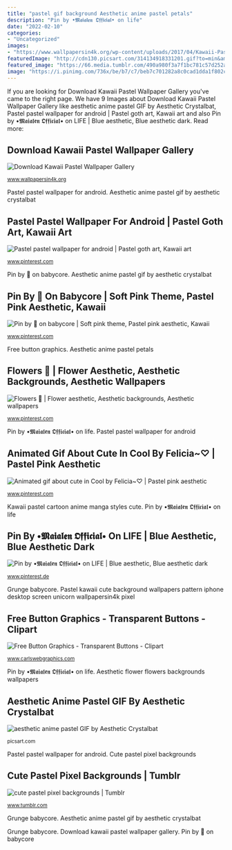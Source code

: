 ```yaml
---
title: "pastel gif background Aesthetic anime pastel petals"
description: "Pin by •𝕸𝖆𝖎𝖆𝖑𝖊𝖓 𝕺𝖋𝖋𝖎𝖈𝖎𝖆𝖑• on life"
date: "2022-02-10"
categories:
- "Uncategorized"
images:
- "https://www.wallpapersin4k.org/wp-content/uploads/2017/04/Kawaii-Pastel-Wallpaper-23.jpg"
featuredImage: "http://cdn130.picsart.com/314134918331201.gif?to=min&amp;r=1024"
featured_image: "https://66.media.tumblr.com/490a980f3a7f1bc781c57d252ac8f64b/tumblr_oizsgyAMRc1ucpx1qo2_500.png"
image: "https://i.pinimg.com/736x/be/b7/c7/beb7c701282a8c0cad1dda1f802c3da4.jpg"
---
```


If you are looking for Download Kawaii Pastel Wallpaper Gallery you've came to the right page. We have 9 Images about Download Kawaii Pastel Wallpaper Gallery like aesthetic anime pastel GIF by Aesthetic Crystalbat, Pastel pastel wallpaper for android | Pastel goth art, Kawaii art and also Pin by •𝕸𝖆𝖎𝖆𝖑𝖊𝖓 𝕺𝖋𝖋𝖎𝖈𝖎𝖆𝖑• on LIFE | Blue aesthetic, Blue aesthetic dark. Read more:

## Download Kawaii Pastel Wallpaper Gallery

![Download Kawaii Pastel Wallpaper Gallery](https://www.wallpapersin4k.org/wp-content/uploads/2017/04/Kawaii-Pastel-Wallpaper-23.jpg "Aesthetic flower flowers backgrounds wallpapers")

<small>www.wallpapersin4k.org</small>

Pastel pastel wallpaper for android. Aesthetic anime pastel gif by aesthetic crystalbat

## Pastel Pastel Wallpaper For Android | Pastel Goth Art, Kawaii Art

![Pastel pastel wallpaper for android | Pastel goth art, Kawaii art](https://i.pinimg.com/736x/a9/d4/a0/a9d4a027bf59cd1b6a3e8e98c11188cc.jpg "Animated gif about cute in cool by felicia~♡")

<small>www.pinterest.com</small>

Pin by 🌸 on babycore. Aesthetic anime pastel gif by aesthetic crystalbat

## Pin By 🌸 On Babycore | Soft Pink Theme, Pastel Pink Aesthetic, Kawaii

![Pin by 🌸 on babycore | Soft pink theme, Pastel pink aesthetic, Kawaii](https://i.pinimg.com/736x/a1/d6/9d/a1d69d894e2e615d353c6b2eba665470.jpg "Animated gif about cute in cool by felicia~♡")

<small>www.pinterest.com</small>

Free button graphics. Aesthetic anime pastel petals

## Flowers 🌸 | Flower Aesthetic, Aesthetic Backgrounds, Aesthetic Wallpapers

![Flowers 🌸 | Flower aesthetic, Aesthetic backgrounds, Aesthetic wallpapers](https://i.pinimg.com/736x/be/b7/c7/beb7c701282a8c0cad1dda1f802c3da4.jpg "Download kawaii pastel wallpaper gallery")

<small>www.pinterest.com</small>

Pin by •𝕸𝖆𝖎𝖆𝖑𝖊𝖓 𝕺𝖋𝖋𝖎𝖈𝖎𝖆𝖑• on life. Pastel pastel wallpaper for android

## Animated Gif About Cute In Cool By Felicia~♡ | Pastel Pink Aesthetic

![Animated gif about cute in Cool by Felicia~♡ | Pastel pink aesthetic](https://i.pinimg.com/736x/9a/37/81/9a3781e2149175f692556e3e100097db.jpg "Pin by 🌸 on babycore")

<small>www.pinterest.com</small>

Kawaii pastel cartoon anime manga styles cute. Pin by •𝕸𝖆𝖎𝖆𝖑𝖊𝖓 𝕺𝖋𝖋𝖎𝖈𝖎𝖆𝖑• on life

## Pin By •𝕸𝖆𝖎𝖆𝖑𝖊𝖓 𝕺𝖋𝖋𝖎𝖈𝖎𝖆𝖑• On LIFE | Blue Aesthetic, Blue Aesthetic Dark

![Pin by •𝕸𝖆𝖎𝖆𝖑𝖊𝖓 𝕺𝖋𝖋𝖎𝖈𝖎𝖆𝖑• on LIFE | Blue aesthetic, Blue aesthetic dark](https://i.pinimg.com/736x/41/8f/9d/418f9dd6982bcee0fb9ed3e95709f146.jpg "Pastel pastel wallpaper for android")

<small>www.pinterest.de</small>

Grunge babycore. Pastel kawaii cute background wallpapers pattern iphone desktop screen unicorn wallpapersin4k pixel

## Free Button Graphics - Transparent Buttons - Clipart

![Free Button Graphics - Transparent Buttons - Clipart](https://carlswebgraphics.com/buttons/fat-button-green.png "Animated gif about cute in cool by felicia~♡")

<small>www.carlswebgraphics.com</small>

Pin by •𝕸𝖆𝖎𝖆𝖑𝖊𝖓 𝕺𝖋𝖋𝖎𝖈𝖎𝖆𝖑• on life. Aesthetic flower flowers backgrounds wallpapers

## Aesthetic Anime Pastel GIF By Aesthetic Crystalbat

![aesthetic anime pastel GIF by Aesthetic Crystalbat](http://cdn130.picsart.com/314134918331201.gif?to=min&amp;r=1024 "Free button graphics")

<small>picsart.com</small>

Pastel pastel wallpaper for android. Cute pastel pixel backgrounds

## Cute Pastel Pixel Backgrounds | Tumblr

![cute pastel pixel backgrounds | Tumblr](https://66.media.tumblr.com/490a980f3a7f1bc781c57d252ac8f64b/tumblr_oizsgyAMRc1ucpx1qo2_500.png "Aesthetic anime pastel gif by aesthetic crystalbat")

<small>www.tumblr.com</small>

Grunge babycore. Aesthetic anime pastel gif by aesthetic crystalbat

Grunge babycore. Download kawaii pastel wallpaper gallery. Pin by 🌸 on babycore

